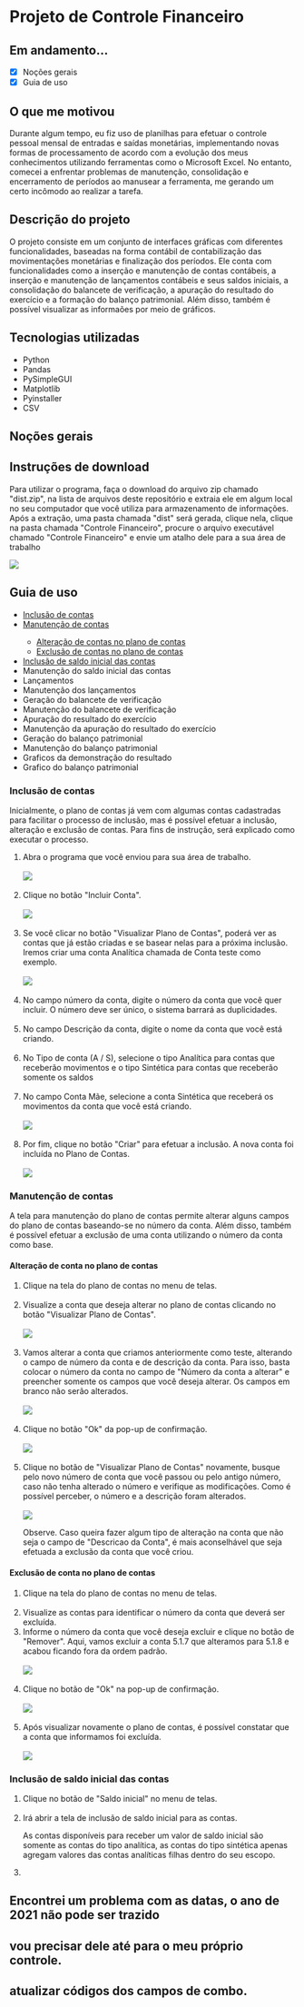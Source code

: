 <h1>Projeto de Controle Financeiro</h1>

<h2>Em andamento...</h2>

- [x] Noções gerais
- [x] Guia de uso

<h2>O que me motivou</h2>

<p>Durante algum tempo, eu fiz uso de planilhas para efetuar o 
controle pessoal mensal de entradas e saídas monetárias,
implementando novas formas de processamento de acordo com a evolução
dos meus conhecimentos utilizando ferramentas como o Microsoft Excel. 
No entanto, comecei a enfrentar problemas de manutenção, consolidação
e encerramento de períodos ao manusear a ferramenta, me gerando
um certo incômodo ao realizar a tarefa.</p>

<h2>Descrição do projeto</h2>

<p>O projeto consiste em um conjunto de interfaces gráficas
com diferentes funcionalidades, baseadas na forma contábil de 
contabilização das movimentações monetárias e finalização dos períodos.
 Ele conta com funcionalidades como a inserção e manutenção 
de contas contábeis, a inserção e manutenção de lançamentos
contábeis e seus saldos iniciais, a consolidação do balancete 
de verificação, a apuração do resultado do exercício e a 
formação do balanço patrimonial. Além disso, também é possível visualizar
as informaões por meio de gráficos.</p>

<h2>Tecnologias utilizadas</h2>

<ul>
    <li>Python</li>
    <li>Pandas</li>
    <li>PySimpleGUI</li>
    <li>Matplotlib</li>
    <li>Pyinstaller</li>
    <li>CSV</li>
</ul>

<h2>Noções gerais</h2>

<h2>Instruções de download</h2>

<p>Para utilizar o programa, faça o download do arquivo zip chamado 
"dist.zip", na lista de arquivos deste repositório e extraia ele
em algum local no seu computador que você utiliza para armazenamento 
de informações. Após a extração, uma pasta chamada "dist" será gerada, 
clique nela, clique na pasta chamada "Controle Financeiro", procure
o arquivo executável chamado "Controle Financeiro" e envie um atalho
dele para a sua área de trabalho</p>

<img src="Imagens guia de uso/1 - atalho executavel - 1.png" >

<h2>Guia de uso</h2>
<ul>
<li><a href="#Inclusao-de-contas"> Inclusão de contas</a></li>
<li><a href="#Manutencao-de-contas"> Manutenção de contas</a></li>
    <ul>
        <li><a href="#Alteracao-de-contas"> 
             Alteração de contas no plano de contas</a></li>
        <li><a href="#Exclusao-de-contas"> 
             Exclusão de contas no plano de contas</a></li>
    </ul>
<li><a href="#Inclusao-de-si-contas"> Inclusão de saldo inicial das contas</a></li>
<li>Manutenção do saldo inicial das contas</li>
<li>Lançamentos</li>
<li>Manutenção dos lançamentos</li>
<li>Geração do balancete de verificação</li>
<li>Manutenção do balancete de verificação</li>
<li>Apuração do resultado do exercício</li>
<li>Manutenção da apuração do resultado do exercício</li>
<li>Geração do balanço patrimonial</li>
<li>Manutenção do balanço patrimonial</li>
<li>Graficos da demonstração do resultado</li>
<li>Grafico do balanço patrimonial</li>
</ul>


<h3 id="Inclusao-de-contas"> Inclusão de contas</h3>

<p>Inicialmente, o plano de contas já vem com algumas contas cadastradas
para facilitar o processo de inclusão, mas é possível efetuar a inclusão, 
alteração e exclusão de contas. Para fins de instrução, será explicado
como executar o processo.</p>

<ol>
    <li>Abra o programa que você enviou para sua área de trabalho.</li>
    <br>
    <img src="Imagens guia de uso/2 - inclusao de contas - 1.png">
    <br>
    <br>
    <li>Clique no botão "Incluir Conta".</li>
    <br>
    <img src="Imagens guia de uso/2 - inclusao de contas - 2.png">
    <br>
    <br>
    <li>Se você clicar no botão "Visualizar Plano de Contas", poderá
    ver as contas que já estão criadas e se basear nelas para a próxima
    inclusão. Iremos criar uma conta Analítica chamada de Conta teste
    como exemplo.</li>
    <br>
    <img src="Imagens guia de uso/2 - inclusao de contas - 3.png">
    <br>
    <br>
    <li>No campo número da conta, digite o número da conta que você 
    quer incluir. O número deve ser único, o sistema barrará as duplicidades.</li>
    <br>
    <li>No campo Descrição da conta, digite o nome da conta que você
    está criando.</li>
    <br>
    <li>No Tipo de conta (A / S), selecione o tipo Analítica para contas que 
    receberão movimentos e o tipo Sintética para contas que receberão
    somente os saldos</li>
    <br>
    <li>No campo Conta Mãe, selecione a conta Sintética que receberá
    os movimentos da conta que você está criando.</li>
    <br>
    <img src="Imagens guia de uso/2 - inclusao de contas - 4.png">
    <br>
    <br>
    <li>Por fim, clique no botão "Criar" para efetuar a inclusão. A 
    nova conta foi incluída no Plano de Contas.</li>
    <br>
    <img src="Imagens guia de uso/2 - inclusao de contas - 5.png">
</ol>

<h3 id="Manutencao-de-contas"> Manutenção de contas</h3>

<p>A tela para manutenção do plano de contas permite alterar alguns
campos do plano de contas baseando-se no número da conta. Além disso,
também é possível efetuar a exclusão de uma conta utilizando o 
número da conta como base.</p>

<h4 id="Alteracao-de-contas"> Alteração de conta no plano de contas</h4>

<ol>
    <li>Clique na tela do plano de contas no menu de telas.</li>
    <br>
    <li>Visualize a conta que deseja alterar no plano de contas
    clicando no botão "Visualizar Plano de Contas".</li>
    <br>
    <img src="Imagens guia de uso/3 - manutencao de contas - 1.png">
    <br>
    <br>
    <li>Vamos alterar a conta que criamos anteriormente como teste, 
    alterando o campo de número da conta e de descrição da conta.
    Para isso, basta colocar o número da conta no campo de "Número
    da conta a alterar" e preencher somente os campos que você
    deseja alterar. Os campos em branco não serão alterados.</li>
    <br>
    <img src="Imagens guia de uso/3 - manutencao de contas - 2.png">
    <br>
    <br>
    <li>Clique no botão "Ok" da pop-up de confirmação.</li>
    <br>
    <img src="Imagens guia de uso/3 - manutencao de contas - 3.png">
    <br>
    <br>
    <li>Clique no botão de "Visualizar Plano de Contas" novamente, 
    busque pelo novo número de conta que você passou ou pelo antigo
    número, caso não tenha alterado o número e verifique as 
    modificações. Como é possível perceber, o número e a descrição foram
    alterados.</li>
    <br>
    <img src="Imagens guia de uso/3 - manutencao de contas - 4.png">
    <br>
    <p>Observe. Caso queira fazer algum tipo de alteração na conta
    que não seja o campo de "Descricao da Conta", é mais aconselhável
    que seja efetuada a exclusão da conta que você criou.</p>
</ol>

<h4 id="Exclusao-de-contas"> Exclusão de conta no plano de contas</h4>

<ol>
    <li>Clique na tela do plano de contas no menu de telas.</li>
    <br>
    <li>Visualize as contas para identificar o número da conta que 
        deverá ser excluída.</li>
    <li>Informe o número da conta que você deseja excluir e 
        clique no botão de "Remover". Aqui, vamos excluir
        a conta 5.1.7 que alteramos para 5.1.8 e acabou ficando
        fora da ordem padrão.</li>
    <br>
    <img src="Imagens guia de uso/3 - manutencao de contas - 5.png">
    <br>
    <br>
    <li>Clique no botão de "Ok" na pop-up de confirmação.</li>
    <br>
    <img src="Imagens guia de uso/3 - manutencao de contas - 6.png">
    <br>
    <br>
    <li>Após visualizar novamente o plano de contas, é possível constatar
        que a conta que informamos foi excluída.</li>
    <br>
    <img src="Imagens guia de uso/3 - manutencao de contas - 7.png">
</ol>

<h3 id="Inclusao-de-si-contas"> Inclusão de saldo inicial das contas </h3>

<ol>
    <li>Clique no botão de "Saldo inicial" no menu de telas.</li>
    <br>
    <li>Irá abrir a tela de inclusão de saldo inicial para as contas.</li>
    <p>As contas disponíveis para receber um valor de saldo inicial
    são somente as contas do tipo analítica, as contas do tipo sintética
    apenas agregam valores das contas analíticas filhas dentro do seu escopo.</p>
    <li></li>
</ol>

## Encontrei um problema com as datas, o ano de 2021 não pode ser trazido
## vou precisar dele até para o meu próprio controle.
## atualizar códigos dos campos de combo.




















